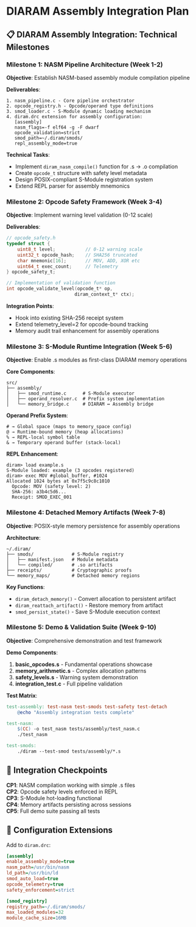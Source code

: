# DIARAM Assembly Integration Plan
## 📋 DIARAM Assembly Integration: Technical Milestones

### **Milestone 1: NASM Pipeline Architecture** (Week 1-2)
**Objective**: Establish NASM-based assembly module compilation pipeline

**Deliverables**:
```
1. nasm_pipeline.c - Core pipeline orchestrator
2. opcode_registry.h - Opcode/operand type definitions  
3. smod_loader.c - S-Module dynamic loading mechanism
4. diram.drc extension for assembly configuration:
   [assembly]
   nasm_flags=-f elf64 -g -F dwarf
   opcode_validation=strict
   smod_path=~/.diram/smods/
   repl_assembly_mode=true
```

**Technical Tasks**:
- Implement `diram_nasm_compile()` function for .s → .o compilation
- Create `opcode_t` structure with safety level metadata
- Design POSIX-compliant S-Module registration system
- Extend REPL parser for assembly mnemonics

### **Milestone 2: Opcode Safety Framework** (Week 3-4)
**Objective**: Implement warning level validation (0-12 scale)

**Deliverables**:
```c
// opcode_safety.h
typedef struct {
    uint8_t level;           // 0-12 warning scale
    uint32_t opcode_hash;    // SHA256 truncated
    char mnemonic[16];       // MOV, ADD, XOR etc
    uint64_t exec_count;     // Telemetry
} opcode_safety_t;

// Implementation of validation function
int opcode_validate_level(opcode_t* op, 
                         diram_context_t* ctx);
```

**Integration Points**:
- Hook into existing SHA-256 receipt system
- Extend telemetry_level=2 for opcode-bound tracking
- Memory audit trail enhancement for assembly operations

### **Milestone 3: S-Module Runtime Integration** (Week 5-6)
**Objective**: Enable .s modules as first-class DIARAM memory operations

**Core Components**:
```
src/
├── assembly/
│   ├── smod_runtime.c      # S-Module executor
│   ├── operand_resolver.c  # Prefix system implementation
│   └── memory_bridge.c     # DIARAM ↔ Assembly bridge
```

**Operand Prefix System**:
```
# → Global space (maps to memory_space config)
@ → Runtime-bound memory (heap allocations)
% → REPL-local symbol table
& → Temporary operand buffer (stack-local)
```

**REPL Enhancement**:
```
diram> load example.s
S-Module loaded: example (3 opcodes registered)
diram> exec MOV #global_buffer, #1024
Allocated 1024 bytes at 0x7f5c9c8c1010
  Opcode: MOV (safety level: 2)
  SHA-256: a3b4c5d6...
  Receipt: SMOD_EXEC_001
```

### **Milestone 4: Detached Memory Artifacts** (Week 7-8)
**Objective**: POSIX-style memory persistence for assembly operations

**Architecture**:
```
~/.diram/
├── smods/              # S-Module registry
│   ├── manifest.json   # Module metadata
│   └── compiled/       # .so artifacts
├── receipts/           # Cryptographic proofs
└── memory_maps/        # Detached memory regions
```

**Key Functions**:
- `diram_detach_memory()` - Convert allocation to persistent artifact
- `diram_reattach_artifact()` - Restore memory from artifact
- `smod_persist_state()` - Save S-Module execution context

### **Milestone 5: Demo & Validation Suite** (Week 9-10)
**Objective**: Comprehensive demonstration and test framework

**Demo Components**:
1. **basic_opcodes.s** - Fundamental operations showcase
2. **memory_arithmetic.s** - Complex allocation patterns
3. **safety_levels.s** - Warning system demonstration
4. **integration_test.c** - Full pipeline validation

**Test Matrix**:
```makefile
test-assembly: test-nasm test-smods test-safety test-detach
	@echo "Assembly integration tests complete"

test-nasm:
	$(CC) -o test_nasm tests/assembly/test_nasm.c
	./test_nasm

test-smods:
	./diram --test-smod tests/assembly/*.s
```

## 🎯 Integration Checkpoints

**CP1**: NASM compilation working with simple .s files  
**CP2**: Opcode safety levels enforced in REPL  
**CP3**: S-Module hot-loading functional  
**CP4**: Memory artifacts persisting across sessions  
**CP5**: Full demo suite passing all tests  

## 🔧 Configuration Extensions

Add to `diram.drc`:
```ini
[assembly]
enable_assembly_mode=true
nasm_path=/usr/bin/nasm
ld_path=/usr/bin/ld
smod_auto_load=true
opcode_telemetry=true
safety_enforcement=strict

[smod_registry]
registry_path=~/.diram/smods/
max_loaded_modules=32
module_cache_size=16MB
```

